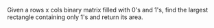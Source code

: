 Given a rows x cols binary matrix filled with 0's and 1's, find the largest rectangle containing only 1's and return its area.